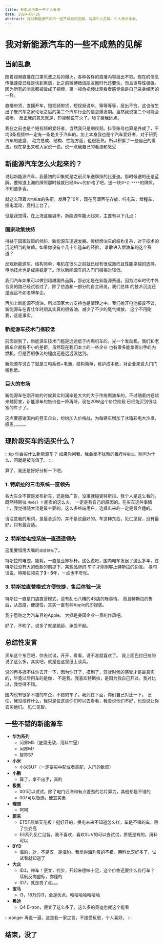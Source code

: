 ```yaml
---
title: 新能源汽车一些个人看法
date: 2024-06-26
abstract: 我对新能源汽车的一些不成熟的见解，纯属个人见解，个人用车体会。
---
```


# 我对新能源汽车的一些不成熟的见解

## 当前乱象

随着视频直播在口罩风波之后的爆火，各种各样的直播内容层出不穷。现在的信息传播速度已经是快到离谱，比之前微博微信朋友圈时代还要快，而且误导性极强。
因为所有的消息都被做成了视频，第一视角视频让观看者感觉像是自己亲身经历的一样。

直播带货，直播开车，短视频带货，短视频说车，等等等等，层出不穷。这也催生出了既汽车之家论坛之后的第二个汽车行业的信息爆发期。当然我说第二个可能会被喷，
反正我的意思就是，短视频说车火了。喷子离我远点。

我在之前也是个短视频的爱好者，当然我只是刷视频。抖音账号也算是养成了，平均3条视频中一定有一条是关于汽车的。加上本身我也是个汽车爱好者，对于研究汽车的底盘、
动力总成、结构、性能方面，也很狂热。所以积累了一些自己的看法。现在拿出来和大家说一说。说一点我自己的看法和感受

## 新能源汽车怎么火起来的？

说起新能源汽车，我最初的印象就是之前买车送牌照的比亚迪。那时候送的还是蓝牌。要知道上海的牌照那时候就已经6w+的价格了吧，送一块`沪*Z·****`的牌照，不知道多香。

就这么顶着`大电瓶车`的头衔，发展了10年，现在可谓百花齐放，纯电车，增程车，插电混动，竞相上台了。

但是我觉得，在上海这座城市，新能源车能火起来，主要有以下几点：

### 国家政策扶持

得益于国家政策的倾斜，新能源车迅速发展。传统燃油车的结构复杂，对于技术的沉淀相当的依赖。如果你没有个几十年造车的经验，
谁敢进入燃油车的这个赛道？

反观新能源车，结构简单，电机在很久之前就已经有很成熟而且性能卓越的选择。电池技术也是成熟稳定了。所以新能源车的入门门槛相对较低。

我们汽车如果可以做到超越国外品牌，那必定是在新能源赛道。因为油车时代中外合资的路已经试验过了，除了仿造和一部分的自主研发，我们总体
的技术沉淀还是远远不如老牌车企。

再加上新能源不烧油，所以国家大力支持也是情理之中。我们抛开电池报废不谈，新能源车在青壮年时期其实真的很省油，减少了不少的尾气排放。
这个不用刚我，这是事实。

### 新能源车技术门槛较低

前面说到了，新能源车技术门槛是远远低于内燃机车的。光一个发动机，我们和老牌车企就有不小的差距。虽然现在我们本土的一些企业
也有很多能拿得出手的内燃机，但是百舸争流的程度还是远远没达到。

新能源车说白了就是三电系统+电池，结构简单，维护成本低，对企业来说入门门槛也低。

### 巨大的市场

新能源车在刚开始的时候其实利润率是大大的大于传统燃油车的。不过随着内卷越来越厉害，新能源车的售价也一降再降，现在20W这个价位阶段
已经能买到很哇塞的车子了。

这点要感谢国内的卷王企业，纷纷加入价格战，为每辆车增加了冰箱彩电大沙发，感恩。。。。。。

## 现阶段买车的话买什么？

:::tip 你会买什么新能源车？
如果你问我，我会毫不犹豫的推荐`特斯拉`。别问为什么，问就是被充值了。
:::

算了，我还是好好分析一下吧。

### 1. 特斯拉的三电系统一直领先

各大车企不管是发布新车，还是做广告，没事就碰瓷特斯拉。我个人是这么看的，既然特斯拉 `Model Y` 能卖的这么火，
一定是有自己的原因的。在买车这件事情上，我觉得随大流是最主要的。这么多终端用户，选择出来的一定是最合适的。

请注意我的用词，是最合适的，并不是说最好的。车这种东西，见仁见智，没有最好，只有最合适。

### 2. 特斯拉电控系统一直遥遥领先

这里要借用大嘴的`遥遥领先`了。

特斯拉的电控，能耗，一直是业界标杆。这么说吧，国内电车发展了这么多年，在特斯拉没有大的改款的前提下，某些品牌的
车子才刚刚够上特斯拉的边准。
换句话说，特斯拉领先了**3 - 5**年，一点也不夸张。

### 3. 特斯拉直营模式方便快捷，售后体验一流

特斯拉一直是门店直营模式，没有乱七八糟的4S店的矬事情。
而且特斯拉的售后，从态度，便捷性，其实一直有种Apple的即视感。

我宁愿称之为汽车界的Apple。
大抵是美国企业一贯的作风吧。

好了，不吹了。说多了就是跪舔，承受不起。

## 总结性发言

买车这个东西吧，你去试试，开开，看看，说不准就喜欢了。
我上面巴拉巴拉的说了这么多，其实吧，就是在这里纸上谈兵。

说的再多抵不住你去开一下，因为你开了，摸到了，驾驶时候的感受才是最真实的，毕竟以后用车的是你，
不是我。我喜欢特斯拉，是因为我自己开过，我对比过，我觉得不错。

国内也有很多不错的车企，不错的车子。我列在下面，你们自己对比一下。
记住，我没推荐什么，我只是说这些你们可以去看看，我没说他们不好，也没说让你去买他们。
见仁见智。

## 一些不错的新能源车

- **华为系列**
  - 问界M5（底盘无敌，用料牛逼）
  - 问界M7
  - 智界S7
- **小米**
  - 小米SU7（一定要买中配或者高配，入门的歇菜）
- **小鹏**
  - 算了，拿不出手，真的
- **极氪**
  - 001可以试试，除了电门迟滞和有点差劲的芯片算力，其他都是不错的
  - 007可以备选，便宜实惠
- **理想**
  - 呵呵
- **蔚来**
  - ET5T颜值天花板！挺好开的，换电未来不知道怎么样，车是不错的车，除了坐姿高
  - ES系列见仁见智，我不喜欢，喜欢SUV的可以去试试，质感是有的，用料可以
- **BYD**
  - 海豹，对，不是汉，是海豹。我觉得海豹真的不错，用料比汉好多了，试试看就知道了
- **大众**
  - ID3，神车！便宜，代步，开起来德味十足，这个价格还要什么自行车？续航反向虚标，你懂的
  - ID7，就是贵了点。。。
- **宝马**
  - I3，18万的I3，全是优点，哈哈哈哈哈哈哈
- **奥迪**
  - Q4 E-tron，便宜了这么多了，这么多的奥迪也就这个能看

:::danger
再说一遍，这是我一家之言，不接受反驳，个人喜好。
:::

## 结束，没了
